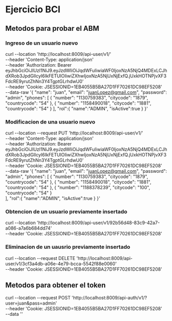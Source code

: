 # Ejercicio BCI

## Metodos para probar el ABM

### Ingreso de un usuario nuevo
curl --location 'http://localhost:8009/api-user/v1/' \
--header 'Content-Type: application/json' \
--header 'Authorization: Bearer eyJhbGciOiJIUzI1NiJ9.eyJzdWIiOiJqdWFuIiwiaWF0IjoxNzA5NjQ4MDExLCJhdXRob3JpdGllcyI6IkFETUlOIiwiZXhwIjoxNzA5NjUxNjExfQ.jUxkHOTNPjvXF3FdcRE9yrutZhNn3Y4TgptGLrhdwU0' \
--header 'Cookie: JSESSIONID=1EB4055B5BA27D1FF70261DC98EF5208' \
--data-raw '{
    "name": "juan",
    "email": "juanLopez@gmail.com",
    "password": "admin",
    "phones": [
        {
            "number": "1130759383",
            "citycode": "1879",
            "countrycode": "54"
        },
        {
            "number": "1158490018",
            "citycode": "1881",
            "countrycode": "54"
        }
    ],
    "rol":{
        "name":"ADMIN",
        "isActive":true
    }
}'

### Modificacion de una usuario nuevo
curl --location --request PUT 'http://localhost:8009/api-user/v1/' \
--header 'Content-Type: application/json' \
--header 'Authorization: Bearer eyJhbGciOiJIUzI1NiJ9.eyJzdWIiOiJqdWFuIiwiaWF0IjoxNzA5NjQ4MDExLCJhdXRob3JpdGllcyI6IkFETUlOIiwiZXhwIjoxNzA5NjUxNjExfQ.jUxkHOTNPjvXF3FdcRE9yrutZhNn3Y4TgptGLrhdwU0' \
--header 'Cookie: JSESSIONID=1EB4055B5BA27D1FF70261DC98EF5208' \
--data-raw '{
    "name": "juan",
    "email": "juanLopez@gmail.com",
    "password": "admin",
    "phones": [
        {
            "number": "1130759383",
            "citycode": "1879",
            "countrycode": "54"
        },
        {
            "number": "1158490018",
            "citycode": "1881",
            "countrycode": "54"
        },
        {
            "number": "1188378239",
            "citycode": "100",
            "countrycode": "54"
        }        
    ],
    "rol":{
        "name":"ADMIN",
        "isActive":true
    }
}'

### Obtencion de un usuario previamente insertado
curl --location 'http://localhost:8009/api-user/v1/92b56d48-83c9-42a7-a086-a7a6b684dd74' \
--header 'Cookie: JSESSIONID=1EB4055B5BA27D1FF70261DC98EF5208'

### Eliminacion de un uausrio previamente insertado
curl --location --request DELETE 'http://localhost:8009/api-user/v1/3cf3a4db-a06e-4e79-bcca-5542f88e0060' \
--header 'Cookie: JSESSIONID=1EB4055B5BA27D1FF70261DC98EF5208'


## Metodos para obtener el token
curl --location --request POST 'http://localhost:8009/api-auth/v1/?user=juan&pass=admin' \
--header 'Cookie: JSESSIONID=1EB4055B5BA27D1FF70261DC98EF5208' \
--data ''
